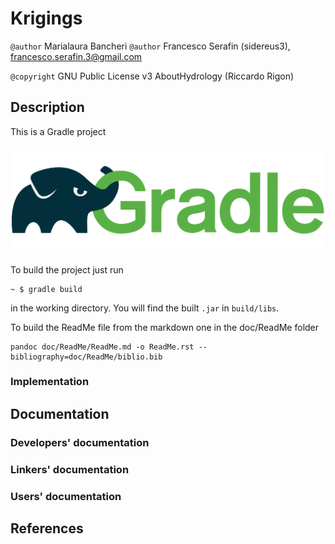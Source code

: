# Krigings

`@author` Marialaura Bancheri
`@author` Francesco Serafin (sidereus3), francesco.serafin.3@gmail.com

`@copyright` GNU Public License v3 AboutHydrology (Riccardo Rigon)

## Description

This is a Gradle project 

![Gradle logo](doc/ReadMe/gradle.png)

To build the project just run

    ~ $ gradle build

in the working directory. You will find the built `.jar` in `build/libs`.

To build the ReadMe file from the markdown one in the doc/ReadMe folder

    pandoc doc/ReadMe/ReadMe.md -o ReadMe.rst --bibliography=doc/ReadMe/biblio.bib

### Implementation

## Documentation

### Developers' documentation

### Linkers' documentation

### Users' documentation

## References
